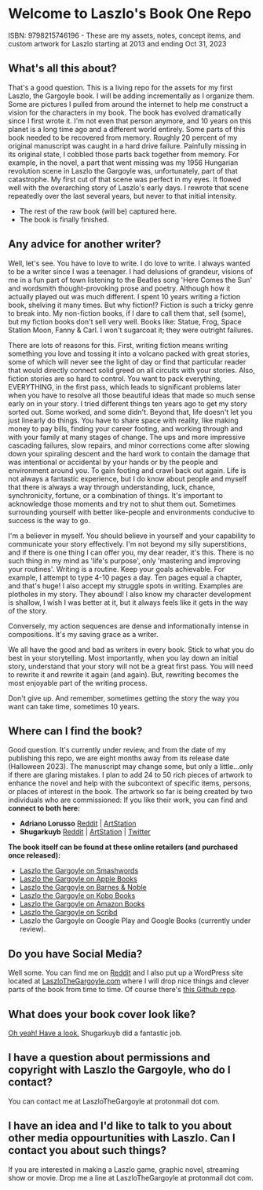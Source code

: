 # Welcome to Laszlo's Book One Repo

ISBN: 9798215746196 - These are my assets, notes, concept items, and custom artwork for Laszlo starting at 2013 and ending Oct 31, 2023

## What's all this about?

That's a good question. This is a living repo for the assets for my first Laszlo, the Gargoyle book. I will be adding incrementally as I organize them. Some are pictures I pulled from around the internet to help me construct a vision for the characters in my book. The book has evolved dramatically since I first wrote it. I'm not even that person anymore, and 10 years on this planet is a long time ago and a different world entirely. Some parts of this book needed to be recovered from memory. Roughly 20 percent of my original manuscript was caught in a hard drive failure. Painfully missing in its original state, I cobbled those parts back together from memory. For example, in the novel, a part that went missing was my 1956 Hungarian revolution scene in Laszlo the Gargoyle was, unfortunately, part of that catastrophe. My first cut of that scene was perfect in my eyes. It flowed well with the overarching story of Laszlo's early days. I rewrote that scene repeatedly over the last several years, but never to that initial intensity. 

- The rest of the raw book (will be) captured here. 
- The book is finally finished.

## Any advice for another writer?

Well, let's see. You have to love to write. I do love to write. I always wanted to be a writer since I was a teenager. I had delusions of grandeur, visions of me in a fun part of town listening to the Beatles song 'Here Comes the Sun' and wordsmith thought-provoking prose and poetry. Although how it actually played out was much different. I spent 10 years writing a fiction book, shelving it many times. But why fiction!? Fiction is such a tricky genre to break into. My non-fiction books, if I dare to call them that, sell (some), but my fiction books don't sell very well. Books like: Statue, Frog, Space Station Moon, Fanny & Carl. I won't sugarcoat it; they were outright failures.

There are lots of reasons for this. First, writing fiction means writing something you love and tossing it into a volcano packed with great stories, some of which will never see the light of day or find that particular reader that would directly connect solid greed on all circuits with your stories. Also, fiction stories are so hard to control. You want to pack everything, EVERYTHING, in the first pass, which leads to significant problems later when you have to resolve all those beautiful ideas that made so much sense early on in your story. I tried different things ten years ago to get my story sorted out. Some worked, and some didn't. Beyond that, life doesn't let you just linearly do things. You have to share space with reality, like making money to pay bills, finding your career footing, and working through and with your family at many stages of change. The ups and more impressive cascading failures, slow repairs, and minor corrections come after slowing down your spiraling descent and the hard work to contain the damage that was intentional or accidental by your hands or by the people and environment around you. To gain footing and crawl back out again. Life is not always a fantastic experience, but I do know about people and myself that there is always a way through understanding, luck, chance, synchronicity, fortune, or a combination of things. It's important to acknowledge those moments and try not to shut them out. Sometimes surrounding yourself with better like-people and environments conducive to success is the way to go.

I'm a believer in myself. You should believe in yourself and your capability to communicate your story effectively. 
I'm not beyond my silly superstitions, and if there is one thing I can offer you, my dear reader, it's this. There is no such thing in my mind as 'life's purpose', only 'mastering and improving your routines'. Writing is a routine. 
Keep your goals achievable. For example, I attempt to type 4-10 pages a day. Ten pages equal a chapter, and that's huge! I also accept my struggle spots in writing. Examples are plotholes in my story. They abound! I also know my character development is shallow, I wish I was better at it, but it always feels like it gets in the way of the story.

Conversely, my action sequences are dense and informationally intense in compositions. It's my saving grace as a writer.

We all have the good and bad as writers in every book. Stick to what you do best in your storytelling. Most importantly, when you lay down an initial story, understand that your story will not be a great first pass. You will need to rewrite it and rewrite it again (and again). But, rewriting becomes the most enjoyable part of the writing process. 

Don't give up. And remember, sometimes getting the story the way you want can take time, sometimes 10 years.

## Where can I find the book?

Good question. It's currently under review, and from the date of my publishing this repo, we are eight months away from its release date (Halloween 2023). The manuscript may change some, but only a little...only if there are glaring mistakes. I plan to add 24 to 50 rich pieces of artwork to enhance the novel and help with the subcontext of specific items, persons, or places of interest in the book. The artwork so far is being created by two individuals who are commissioned: If you like their work, you can find and **connect to both here:**

 - **Adriano Lorusso**  [Reddit](https://www.reddit.com/user/AdrianoLorusso/) | [ArtStation](https://adrianolorusso.artstation.com/)
 - **Shugarkuyb**  [Reddit](https://www.reddit.com/user/shugarkyub/) | [ArtStation](https://www.artstation.com/shugarkyub) | [Twitter](https://twitter.com/shugarkyub)

**The book itself can be found at these online retailers (and purchased once released):**

 - [Laszlo the Gargoyle on Smashwords](https://www.smashwords.com/books/view/1334418)
 - [Laszlo the Gargoyle on Apple Books](https://books.apple.com/us/book/x/id6445656802)
 - [Laszlo the Gargoyle on Barnes & Noble](https://www.barnesandnoble.com/s/2940166011633)
 - [Laszlo the Gargoyle on Kobo Books](https://store.kobobooks.com/en-us/Search?Query=9798215746196)
 - [Laszlo the Gargoyle on Amazon Books](https://www.amazon.com/Laszlo-Gargoyle-Frank-Tudor-ebook/dp/B0BTNSKGL4)
 - [Laszlo the Gargoyle on Scribd](https://www.scribd.com/search?query=9798215746196&language=0)
 - Laszlo the Gargoyle on Google Play and Google Books (currently under review).

## Do you have Social Media?

Well some. You can find me on [Reddit](https://www.reddit.com/user/laszlothegargoyle/) and I also put up a WordPress site located at [LaszloTheGargoyle.com](https://laszlothegargoyle.com/) where I will drop nice things and clever parts of the book from time to time. Of course there's [this Github repo](https://github.com/LaszloTheGargoyle/Book1).

## What does your book cover look like?

[Oh yeah! Have a look.](https://laszlothegargoyle.com/2023/02/12/the-cover-of-the-new-book/) Shugarkuyb did a fantastic job.

## I have a question about permissions and copyright with Laszlo the Gargoyle, who do I contact?

You can contact me at LaszloTheGargoyle at protonmail dot com.

## I have an idea and I'd like to talk to you about other media oppourtunities with Laszlo. Can I contact you about such things?

If you are interested in making a Laszlo game, graphic novel, streaming show or movie. Drop me a line at LaszloTheGargoyle at protonmail dot com.  


